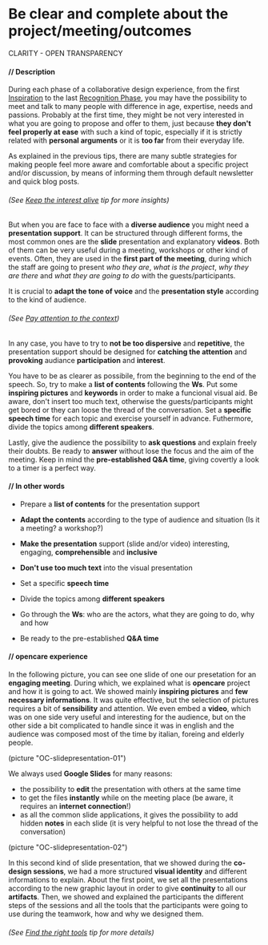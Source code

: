 # Be clear and complete about the project/meeting/outcomes

CLARITY - OPEN TRANSPARENCY

#### **// Description**

During each phase of a collaborative design experience, from the first [Inspiration](our_experience_in_co-design_field.md#inspiration-phase) to the last [Recognition Phase](our_experience_in_co-design_field.md#recognition-phase), you may have the possibility to meet and talk to many people with difference in age, expertise, needs and passions. Probably at the first time, they might be not very interested in what you are going to propose and offer to them, just because **they don't feel properly at ease** with such a kind of topic, especially if it is strictly related with **personal arguments** or it is **too far** from their everyday life.

As explained in the previous tips, there are many subtle strategies for making people feel more aware and comfortable about a specific project and/or discussion, by means of informing them through default newsletter and quick blog posts. 

###### *(See [Keep the interest alive](keep_the_interest_alive.md) tip for more insights)* 

But when you are face to face with a **diverse audience** you might need a **presentation support**. It can be structured through different forms, the most common ones are the **slide** presentation and explanatory **videos**. Both of them can be very useful during a meeting, workshops or other kind of events. Often, they are used in the **first part of the meeting**, during which the staff are going to present *who they are*, *what is the project*, *why they are there* and *what they are going to do* with the guests/participants.

It is crucial to **adapt the tone of voice** and the **presentation style** according to the kind of audience.

###### *(See [Pay attention to the context](pay_attention_to_the_context.md))*

In any case, you have to try to **not be too dispersive** and **repetitive**, the presentation support should be designed for **catching the attention** and **provoking** audiance **participation** and **interest**. 

You have to be as clearer as possibile, from the beginning to the end of the speech. So, try to make a **list of contents** following the **Ws**. Put some **inspiring pictures** and **keywords** in order to make a funcional visual aid. Be aware, don't insert too much text, otherwise the guests/participants might get bored or they can loose the thread of the conversation. Set a **specific speech time** for each topic and exercise yourself in advance. Futhermore, divide the topics among **different speakers**. 

Lastly, give the audience the possibility to **ask questions** and explain freely their doubts. Be ready to **answer** without lose the focus and the aim of the meeting. Keep in mind the **pre-established Q&A time**, giving covertly a look to a timer is a perfect way.

#### **// In other words**

* Prepare a **list of contents** for the presentation support

* **Adapt the contents** according to the type of audience and situation (Is it a meeting? a workshop?)

* **Make the presentation** support (slide and/or video) interesting, engaging, **comprehensible** and **inclusive**

* **Don't use too much text** into the visual presentation
* Set a specific **speech time**

* Divide the topics among **different speakers**

* Go through the **Ws**: who are the actors, what they are going to do, why and how

* Be ready to the pre-established **Q&A time**


#### **// opencare experience**

In the following picture, you can see one slide of one our presetation for an **engaging meeting**. During which, we explained what is **opencare** project and how it is going to act. We showed mainly **inspiring pictures** and **few necessary informations**. It was quite effective, but the selection of pictures requires a bit of **sensibility** and attention. We even embed a **video**, which was on one side very useful and interesting for the audience, but on the other side a bit complicated to handle since it was in english and the audience was composed most of the time by italian, foreing and elderly people.

(picture "OC-slidepresentation-01")

We always used **Google Slides** for many reasons: 

* the possibility to **edit** the presentation with others at the same time
* to get the files **instantly** while on the meeting place (be aware, it requires an **internet connection**!)
* as all the common slide applications, it gives the possibility to add hidden **notes** in each slide (it is very helpful to not lose the thread of the conversation)

(picture "OC-slidepresentation-02")

In this second kind of slide presentation, that we showed during the **co-design sessions**, we had a more structured **visual identity** and different informations to explain. About the first point, we set all the presentations according to the new graphic layout in order to give **continuity** to all our **artifacts**. Then, we showed and explained the participants the different steps of the sessions and all the tools that the participants were going to use during the teamwork, how and why we designed them.

###### *(See [Find the right tools](find_the_right_tools.md)  tip for more details)*